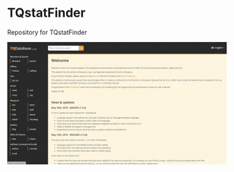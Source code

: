 # TQstatFinder
Repository for TQstatFinder 

![alt text](https://github.com/M2etroline/TQstatFinder/blob/main/Site.png?raw=true)
